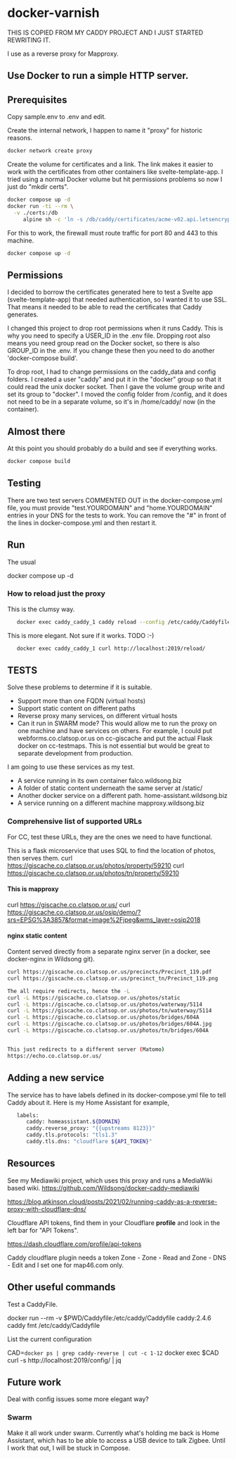 # docker-varnish

THIS IS COPIED FROM MY CADDY PROJECT AND I JUST STARTED REWRITING IT.

I use as a reverse proxy for Mapproxy.

## Use Docker to run a simple HTTP server.

## Prerequisites

Copy sample.env to .env and edit.

Create the internal network, I happen to name it "proxy" for historic reasons.

```bash
docker network create proxy
```

Create the volume for certificates and a link.
The link makes it easier to work with the certificates from other containers like svelte-template-app.
I tried using a normal Docker volume but hit permissions problems so now I just do "mkdir certs".

```bash
docker compose up -d
docker run -ti --rm \
  -v ./certs:/db
     alpine sh -c 'ln -s /db/caddy/certificates/acme-v02.api.letsencrypt.org-directory/ certificates'
```

For this to work, the firewall must route traffic for port 80 and 443 to this machine.

```bash
docker compose up -d
```

## Permissions

I decided to borrow the certificates generated here to test a Svelte
app (svelte-template-app) that needed authentication, so I wanted it
to use SSL. That means it needed to be able to read the certificates
that Caddy generates.

I changed this project to drop root permissions when it runs Caddy.
This is why you need to specify a USER_ID in the .env file.
Dropping root also means you need group read on the Docker socket,
so there is also GROUP_ID in the .env.
If you change these then you need to do another 'docker-compose build'.

To drop root, I had to change permissions on the caddy_data and config
folders. I created a user "caddy" and put it in the "docker" group so
that it could read the unix docker socket. Then I gave the volume
group write and set its group to "docker".  I moved the config folder
from /config, and it does not need to be in a separate volume, so it's
in /home/caddy/ now (in the container).

## Almost there

At this point you should probably do a build and see if everything works.

```bash
docker compose build
```

## Testing

There are two test servers COMMENTED OUT in the docker-compose.yml file, you
must provide "test.YOURDOMAIN" and "home.YOURDOMAIN" entries in your
DNS for the tests to work. You can remove the "#" in front of the lines
in docker-compose.yml and then restart it.

## Run

The usual

   docker compose up -d

### How to reload just the proxy

This is the clumsy way.

```bash
   docker exec caddy_caddy_1 caddy reload --config /etc/caddy/Caddyfile --adapter caddyfile
```

This is more elegant. Not sure if it works. TODO :-)

```bash
   docker exec caddy_caddy_1 curl http://localhost:2019/reload/
```

## TESTS

Solve these problems to determine if it is suitable.

* Support more than one FQDN (virtual hosts)
* Support static content on different paths
* Reverse proxy many services, on different virtual hosts
* Can it run in SWARM mode? This would allow me to run the proxy on one machine and have services on others.
For example, I could put webforms.co.clatsop.or.us on cc-giscache and put the actual Flask docker on cc-testmaps.
This is not essential but would be great to separate development from production.

I am going to use these services as my test.

* A service running in its own container falco.wildsong.biz
* A folder of static content underneath the same server at /static/
* Another docker service on a different path. home-assistant.wildsong.biz
* A service running on a different machine mapproxy.wildsong.biz

### Comprehensive list of supported URLs

For CC, test these URLs, they are the ones we need to have functional.

This is a flask microservice that uses SQL to find the location of photos, then serves them.
curl https://giscache.co.clatsop.or.us/photos/property/59210
curl https://giscache.co.clatsop.or.us/photos/tn/property/59210

#### This is mapproxy

curl https://giscache.co.clatsop.or.us/
curl https://giscache.co.clatsop.or.us/osip/demo/?srs=EPSG%3A3857&format=image%2Fjpeg&wms_layer=osip2018

#### nginx static content

Content served directly from a separate nginx server (in a docker, see docker-nginx in Wildsong git).

```bash
curl https://giscache.co.clatsop.or.us/precincts/Precinct_119.pdf
curl https://giscache.co.clatsop.or.us/precinct_tn/Precinct_119.png

The all require redirects, hence the -L
curl -L https://giscache.co.clatsop.or.us/photos/static
curl -L https://giscache.co.clatsop.or.us/photos/waterway/5114
curl -L https://giscache.co.clatsop.or.us/photos/tn/waterway/5114
curl -L https://giscache.co.clatsop.or.us/photos/bridges/604A
curl -L https://giscache.co.clatsop.or.us/photos/bridges/604A.jpg
curl -L https://giscache.co.clatsop.or.us/photos/tn/bridges/604A


This just redirects to a different server (Matomo)
https://echo.co.clatsop.or.us/
```

## Adding a new service

The service has to have labels defined in its docker-compose.yml file
to tell Caddy about it. Here is my Home Assistant for example,

```bash
   labels:
      caddy: homeassistant.${DOMAIN}
      caddy.reverse_proxy: "{{upstreams 8123}}"
      caddy.tls.protocols: "tls1.3"
      caddy.tls.dns: "cloudflare ${API_TOKEN}"
```

## Resources

See my Mediawiki project, which uses this proxy and runs a MediaWiki based wiki.
https://github.com/Wildsong/docker-caddy-mediawiki

https://blog.atkinson.cloud/posts/2021/02/running-caddy-as-a-reverse-proxy-with-cloudflare-dns/

Cloudflare API tokens, find them in your Cloudflare **profile** and look in the left bar for "API Tokens". 

https://dash.cloudflare.com/profile/api-tokens

Caddy cloudflare plugin needs a token Zone - Zone - Read and Zone - DNS - Edit and I set one for map46.com only.

## Other useful commands

Test a CaddyFile.

docker run --rm -v $PWD/Caddyfile:/etc/caddy/Caddyfile caddy:2.4.6 caddy fmt /etc/caddy/Caddyfile

List the current configuration

   CAD=`docker ps | grep caddy-reverse | cut -c 1-12`
   docker exec $CAD curl -s http://localhost:2019/config/ | jq

## Future work

Deal with config issues some more elegant way?

### Swarm

Make it all work under swarm. Currently what's holding me back is Home Assistant, 
which has to be able to access a USB device to talk Zigbee.
Until I work that out, I will be stuck in Compose.

